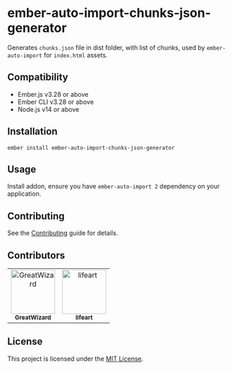 # ember-auto-import-chunks-json-generator

Generates `chunks.json` file in dist folder, with list of chunks, used by `ember-auto-import` for `index.html` assets.

## Compatibility

* Ember.js v3.28 or above
* Ember CLI v3.28 or above
* Node.js v14 or above

## Installation

```
ember install ember-auto-import-chunks-json-generator
```

## Usage

Install addon, ensure you have `ember-auto-import 2` dependency on your application.

## Contributing

See the [Contributing](CONTRIBUTING.md) guide for details.

## Contributors

<!-- readme: contributors,ember-tomster/- -start -->
<table>
<tr>
    <td align="center">
        <a href="https://github.com/GreatWizard">
            <img src="https://avatars.githubusercontent.com/u/1322081?v=4" width="100;" alt="GreatWizard"/>
            <br />
            <sub><b>GreatWizard</b></sub>
        </a>
    </td>
    <td align="center">
        <a href="https://github.com/lifeart">
            <img src="https://avatars.githubusercontent.com/u/1360552?v=4" width="100;" alt="lifeart"/>
            <br />
            <sub><b>lifeart</b></sub>
        </a>
    </td></tr>
</table>
<!-- readme: contributors,ember-tomster/- -end -->

## License

This project is licensed under the [MIT License](LICENSE.md).
